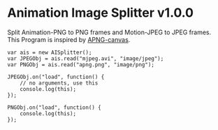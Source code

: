 Animation Image Splitter v1.0.0
==========

Split Animation-PNG to PNG frames and Motion-JPEG to JPEG frames.  
This Program is inspired by [APNG-canvas].  

	var ais = new AISplitter();
	var JPEGObj = ais.read("mjpeg.avi", "image/jpeg");
	var PNGObj = ais.read("apng.png", "image/png");
	
	JPEGObj.on("load", function() {
		// no arguments, use this
		console.log(this);
	});

	PNGObj.on("load", function() {
		console.log(this);
	});


[APNG-canvas]:https://github.com/davidmz/apng-canvas 

